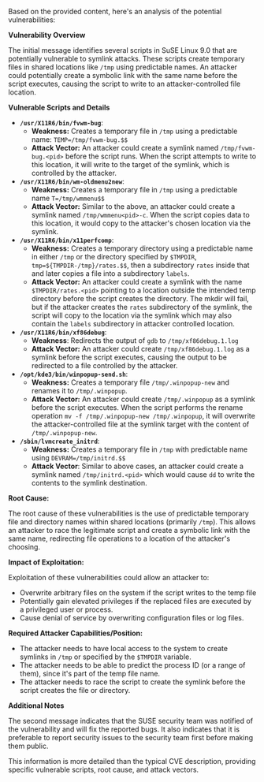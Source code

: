Based on the provided content, here's an analysis of the potential vulnerabilities:

**Vulnerability Overview**

The initial message identifies several scripts in SuSE Linux 9.0 that are potentially vulnerable to symlink attacks. These scripts create temporary files in shared locations like `/tmp` using predictable names. An attacker could potentially create a symbolic link with the same name before the script executes, causing the script to write to an attacker-controlled file location.

**Vulnerable Scripts and Details**

*   **`/usr/X11R6/bin/fvwm-bug`**:
    *   **Weakness:** Creates a temporary file in `/tmp` using a predictable name: `TEMP=/tmp/fvwm-bug.$$`
    *   **Attack Vector:** An attacker could create a symlink named `/tmp/fvwm-bug.<pid>` before the script runs. When the script attempts to write to this location, it will write to the target of the symlink, which is controlled by the attacker.
*   **`/usr/X11R6/bin/wm-oldmenu2new`**:
    *   **Weakness:** Creates a temporary file in `/tmp` using a predictable name `T=/tmp/wmmenu$$`
    *   **Attack Vector:** Similar to the above, an attacker could create a symlink named `/tmp/wmmenu<pid>-c`. When the script copies data to this location, it would copy to the attacker's chosen location via the symlink.
*   **`/usr/X11R6/bin/x11perfcomp`**:
    *   **Weakness:** Creates a temporary directory using a predictable name in either `/tmp` or the directory specified by `$TMPDIR`, `tmp=${TMPDIR-/tmp}/rates.$$`, then a subdirectory `rates` inside that and later copies a file into a subdirectory `labels`.
    *   **Attack Vector:** An attacker could create a symlink with the name `$TMPDIR/rates.<pid>` pointing to a location outside the intended temp directory before the script creates the directory. The mkdir will fail, but if the attacker creates the `rates` subdirectory of the symlink, the script will copy to the location via the symlink which may also contain the `labels` subdirectory in attacker controlled location.
*   **`/usr/X11R6/bin/xf86debug`**:
     *  **Weakness**: Redirects the output of `gdb` to `/tmp/xf86debug.1.log`
     * **Attack Vector:** An attacker could create `/tmp/xf86debug.1.log` as a symlink before the script executes, causing the output to be redirected to a file controlled by the attacker.
*   **`/opt/kde3/bin/winpopup-send.sh`**:
    *   **Weakness:** Creates a temporary file `/tmp/.winpopup-new` and renames it to `/tmp/.winpopup`.
    *   **Attack Vector:** An attacker could create `/tmp/.winpopup` as a symlink before the script executes. When the script performs the rename operation `mv -f /tmp/.winpopup-new /tmp/.winpopup`, it will overwrite the attacker-controlled file at the symlink target with the content of `/tmp/.winpopup-new`.
*   **`/sbin/lvmcreate_initrd`**:
    *   **Weakness:** Creates a temporary file in `/tmp` with predictable name using `DEVRAM=/tmp/initrd.$$`
    *   **Attack Vector**: Similar to above cases, an attacker could create a symlink named `/tmp/initrd.<pid>` which would cause `dd` to write the contents to the symlink destination.

**Root Cause:**

The root cause of these vulnerabilities is the use of predictable temporary file and directory names within shared locations (primarily `/tmp`). This allows an attacker to race the legitimate script and create a symbolic link with the same name, redirecting file operations to a location of the attacker's choosing.

**Impact of Exploitation:**

Exploitation of these vulnerabilities could allow an attacker to:

*   Overwrite arbitrary files on the system if the script writes to the temp file
*   Potentially gain elevated privileges if the replaced files are executed by a privileged user or process.
*   Cause denial of service by overwriting configuration files or log files.

**Required Attacker Capabilities/Position:**

*   The attacker needs to have local access to the system to create symlinks in `/tmp` or specified by the `$TMPDIR` variable.
*   The attacker needs to be able to predict the process ID (or a range of them), since it's part of the temp file name.
*   The attacker needs to race the script to create the symlink before the script creates the file or directory.

**Additional Notes**

The second message indicates that the SUSE security team was notified of the vulnerability and will fix the reported bugs. It also indicates that it is preferable to report security issues to the security team first before making them public.

This information is more detailed than the typical CVE description, providing specific vulnerable scripts, root cause, and attack vectors.